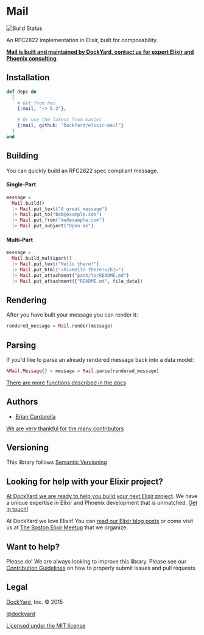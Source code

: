 # Mail

![Build Status](https://github.com/DockYard/elixir-mail/actions/workflows/main.yml/badge.svg)

An RFC2822 implementation in Elixir, built for composability.

**[Mail is built and maintained by DockYard, contact us for expert Elixir and Phoenix consulting](https://dockyard.com/phoenix-consulting)**.

## Installation

```elixir
def deps do
  [
    # Get from hex
    {:mail, "~> 0.2"},

    # Or use the latest from master
    {:mail, github: "DockYard/elixir-mail"}
  ]
end
```

## Building

You can quickly build an RFC2822 spec compliant message.

#### Single-Part

```elixir
message =
  Mail.build()
  |> Mail.put_text("A great message")
  |> Mail.put_to("bob@example.com")
  |> Mail.put_from("me@example.com")
  |> Mail.put_subject("Open me")
```

#### Multi-Part

```elixir
message =
  Mail.build_multipart()
  |> Mail.put_text("Hello there!")
  |> Mail.put_html("<h1>Hello there!</h1>")
  |> Mail.put_attachment("path/to/README.md")
  |> Mail.put_attachment({"README.md", file_data})
```

## Rendering

After you have built your message you can render it:

```elixir
rendered_message = Mail.render(message)
```

## Parsing

If you'd like to parse an already rendered message back into
a data model:

```elixir
%Mail.Message{} = message = Mail.parse(rendered_message)
```

[There are more functions described in the docs](https://hexdocs.pm/mail/Mail.html)

## Authors ##

* [Brian Cardarella](https://twitter.com/bcardarella)

[We are very thankful for the many contributors](https://github.com/dockyard/elixir-mail/graphs/contributors)

## Versioning ##

This library follows [Semantic Versioning](https://semver.org)

## Looking for help with your Elixir project? ##

[At DockYard we are ready to help you build your next Elixir project](https://dockyard.com/phoenix-consulting). We have a unique expertise
in Elixir and Phoenix development that is unmatched. [Get in touch!](https://dockyard.com/contact/hire-us)

At DockYard we love Elixir! You can [read our Elixir blog posts](https://dockyard.com/blog/categories/elixir)
or come visit us at [The Boston Elixir Meetup](https://www.meetup.com/Boston-Elixir/) that we organize.

## Want to help? ##

Please do! We are always looking to improve this library. Please see our
[Contribution Guidelines](https://github.com/dockyard/elixir-mail/blob/master/CONTRIBUTING.md)
on how to properly submit issues and pull requests.

## Legal ##

[DockYard](https://dockyard.com/), Inc. © 2015

[@dockyard](https://twitter.com/dockyard)

[Licensed under the MIT license](https://www.opensource.org/licenses/mit-license.php)
